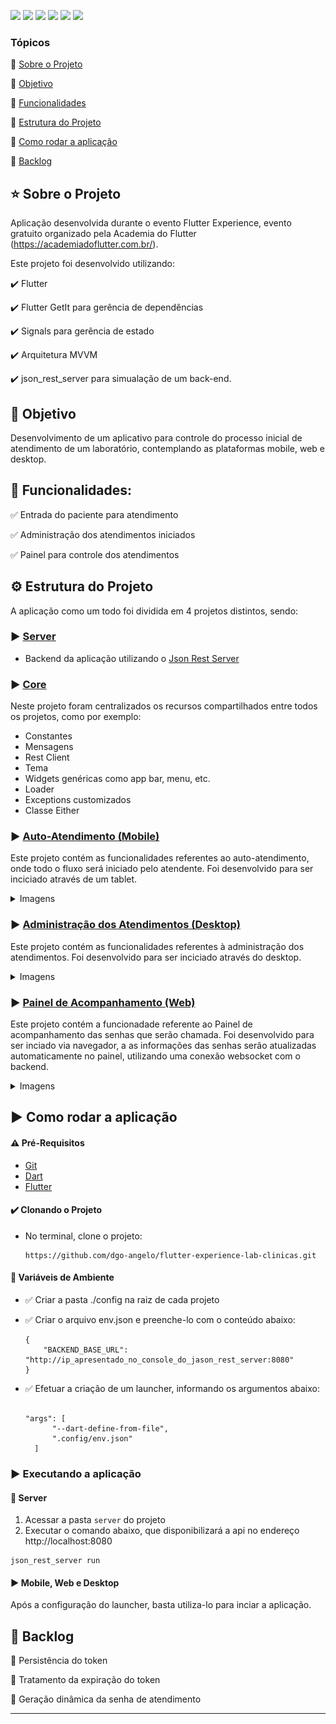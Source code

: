 <p align="left">

  <img src="https://img.shields.io/static/v1?label=FLUTTER&message=FRAMEWORK&color=blue&style=for-the-badge&logoColor=white&logo=FLUTTER"/>
  <img src="https://img.shields.io/static/v1?label=DART&message=language&color=red&style=for-the-badge&logo=DART"/>
  <img src="https://img.shields.io/static/v1?label=android&message=plataform&color=yellow&style=for-the-badge&logo=android"/>
  <img src="https://img.shields.io/static/v1?label=ios&message=plataform&color=yellow&style=for-the-badge&logo=ios"/>
  <img src="https://img.shields.io/static/v1?label=web&message=platform&color=yellow&style=for-the-badge"/>
  <img src="https://img.shields.io/static/v1?label=desktop&message=platform&color=yellow&style=for-the-badge&logo=desktop"/>


</p>


### Tópicos 

:small_blue_diamond: [Sobre o Projeto](#star-sobre-o-projeto)

:small_blue_diamond: [Objetivo](#dart-objetivo)

:small_blue_diamond: [Funcionalidades](#bookmark_tabs-funcionalidades)

:small_blue_diamond: [Estrutura do Projeto](#gear-estrutura-do-projeto)

:small_blue_diamond: [Como rodar a aplicação](#arrow_forward-como-rodar-a-aplicação)

:small_blue_diamond: [Backlog](#dart-backlog)
## :star: Sobre o Projeto 

Aplicação desenvolvida durante o evento Flutter Experience, evento gratuito organizado pela Academia do Flutter (https://academiadoflutter.com.br/).

Este projeto foi desenvolvido utilizando:

:heavy_check_mark: Flutter 

:heavy_check_mark: Flutter GetIt para gerência de dependências 

:heavy_check_mark: Signals para gerência de estado 

:heavy_check_mark: Arquitetura MVVM

:heavy_check_mark: json_rest_server para simualação de um back-end.

## :dart: Objetivo

Desenvolvimento de um aplicativo para controle do processo inicial de atendimento de um laboratório, contemplando as plataformas mobile, web e desktop.

## :bookmark_tabs: Funcionalidades:

:white_check_mark: Entrada do paciente para atendimento

:white_check_mark: Administração dos atendimentos iniciados

:white_check_mark: Painel para controle dos atendimentos




## :gear: Estrutura do Projeto

A aplicação como um todo foi dividida em 4 projetos distintos, sendo:

### :arrow_forward: [Server](./server/)

- Backend da aplicação utilizando o [Json Rest Server](https://pub.dev/packages/json_rest_server)


### :arrow_forward: [Core](./lab_clinicas_core/)

Neste projeto foram centralizados os recursos compartilhados entre todos os projetos, como por exemplo:
- Constantes
- Mensagens
- Rest Client
- Tema
- Widgets genéricas como app bar, menu, etc.
- Loader
- Exceptions customizados
- Classe Either


### :arrow_forward: [Auto-Atendimento (Mobile)](./lab_clinicas_self_service/)

Este projeto contém as funcionalidades referentes ao auto-atendimento, onde todo o fluxo será iniciado pelo atendente. 
Foi desenvolvido para ser inciciado através de um tablet.

<details>
 <summary> Imagens</summary>

![](./images/self_1.png)
![](./images/self_2.png)
![](./images/self_3.png)
![](./images/self_4.png)
![](./images/self_5.png)
![](./images/self_6.png)
![](./images/self_7.png)
![](./images/self_8.png)

</details>

### :arrow_forward: [Administração dos Atendimentos (Desktop)](./lab_clinicas_adm/)

Este projeto contém as funcionalidades referentes à administração dos atendimentos. 
Foi desenvolvido para ser inciciado através do desktop.

<details>
 <summary> Imagens</summary>

![](./images/adm_1.png)
![](./images/adm_2.png)
![](./images/adm_3.png)
![](./images/adm_4.png)
![](./images/adm_5.png)
![](./images/adm_6.png)

</details>


### :arrow_forward: [Painel de Acompanhamento (Web)](./lab_clinicas_panel/)
Este projeto contém a funcionadade referente ao Painel de acompanhamento das senhas que serão chamada. 
Foi desenvolvido para ser inciado via navegador, a as informações das senhas serão atualizadas automaticamente no painel, utilizando uma conexão websocket com o backend.

<details>
 <summary> Imagens</summary>

![](./images/panel_1.png)
![](./images/panel_2.png)

</details>

## :arrow_forward: Como rodar a aplicação 

#### :warning: Pré-Requisitos

- [Git](https://git-scm.com/)
- [Dart](https://dart.dev/get-dart)
- [Flutter](https://docs.flutter.dev/get-started/install)


#### :heavy_check_mark: Clonando o Projeto

- No terminal, clone o projeto: 

  ```
  https://github.com/dgo-angelo/flutter-experience-lab-clinicas.git
  ```

#### :wrench: Variáveis de Ambiente

- :white_check_mark: Criar a pasta ./config na raiz de cada projeto
- :white_check_mark: Criar o arquivo env.json e preenche-lo com o conteúdo abaixo:

  ```
  {
      "BACKEND_BASE_URL": "http://ip_apresentado_no_console_do_jason_rest_server:8080"
  }
  ```
- :white_check_mark: Efetuar a criação de um launcher, informando os argumentos abaixo:
  ```

  "args": [
        "--dart-define-from-file",
        ".config/env.json"
    ]
  ```


### :arrow_forward: Executando a aplicação

#### :station: Server

1) Acessar a pasta ```server``` do projeto
2) Executar o comando abaixo, que disponibilizará a api no endereço http://localhost:8080
```
json_rest_server run
```


#### :arrow_forward: Mobile, Web e Desktop

Após a configuração do launcher, basta utiliza-lo para inciar a aplicação.

## :dart: Backlog

:black_square_button: Persistência do token 

:black_square_button: Tratamento da expiração do token

:black_square_button: Geração dinâmica da senha de atendimento

<hr/>
